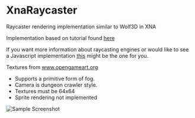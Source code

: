 XnaRaycaster
============

Raycaster rendering implementation similar to Wolf3D in XNA

Implementation based on tutorial found [here](http://lodev.org/cgtutor/raycasting.html)

If you want more information about raycasting engines or would like to see a Javascript implementation [this](http://www.playfuljs.com/a-first-person-engine-in-265-lines/) might be the one for you.

Textures from www.opengameart.org

* Supports a primitive form of fog.
* Camera is dungeon crawler style.
* Textures must be 64x64
* Sprite rendering not implemented

![Sample Screenshot](http://i.imgur.com/wNGCbgb.png)
